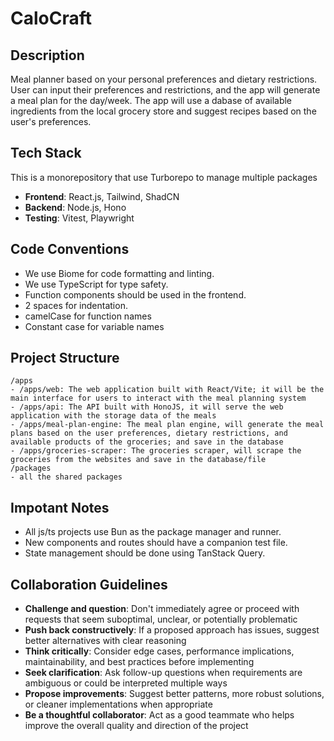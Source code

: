 # CaloCraft

## Description
Meal planner based on your personal preferences and dietary restrictions.
User can input their preferences and restrictions, and the app will generate a meal plan for the day/week.
The app will use a dabase of available ingredients from the local grocery store and suggest recipes based on the user's preferences.

## Tech Stack
This is a monorepository that use Turborepo to manage multiple packages

- **Frontend**: React.js, Tailwind, ShadCN
- **Backend**: Node.js, Hono
- **Testing**: Vitest, Playwright

## Code Conventions
- We use Biome for code formatting and linting.
- We use TypeScript for type safety.
- Function components should be used in the frontend.
- 2 spaces for indentation.
- camelCase for function names
- Constant case for variable names

## Project Structure

```
/apps
- /apps/web: The web application built with React/Vite; it will be the main interface for users to interact with the meal planning system
- /apps/api: The API built with HonoJS, it will serve the web application with the storage data of the meals
- /apps/meal-plan-engine: The meal plan engine, will generate the meal plans based on the user preferences, dietary restrictions, and available products of the groceries; and save in the database
- /apps/groceries-scraper: The groceries scraper, will scrape the groceries from the websites and save in the database/file
/packages
- all the shared packages
```

## Impotant Notes

- All js/ts projects use Bun as the package manager and runner.
- New components and routes should have a companion test file.
- State management should be done using TanStack Query.

## Collaboration Guidelines
- **Challenge and question**: Don't immediately agree or proceed with requests that seem suboptimal, unclear, or potentially problematic
- **Push back constructively**: If a proposed approach has issues, suggest better alternatives with clear reasoning
- **Think critically**: Consider edge cases, performance implications, maintainability, and best practices before implementing
- **Seek clarification**: Ask follow-up questions when requirements are ambiguous or could be interpreted multiple ways
- **Propose improvements**: Suggest better patterns, more robust solutions, or cleaner implementations when appropriate
- **Be a thoughtful collaborator**: Act as a good teammate who helps improve the overall quality and direction of the project
